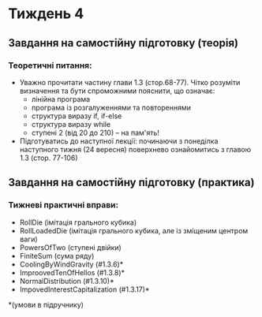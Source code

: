 # Тиждень 4

## Завдання на самостійну підготовку (теорія)
### Теоретичні питання:
- Уважно прочитати частину глави 1.3 (стор.68-77). Чітко розуміти визначення та
   бути спроможними пояснити, що означає:
   - лінійна програма
   - програма із розгалуженнями та повтореннями
   - структура виразу if, if-else
   - структура виразу while
   - ступені 2 (від 20 до 210) – на пам'ять!
- Підготуватись до наступної лекції: починаючи з понеділка наступного тижня (24
   вересня) поверхнево ознайомитись з главою 1.3 (стор. 77-106)

## Завдання на самостійну підготовку (практика)
### Тижневі практичні вправи:
   - RollDie (імітація грального кубика)
   - RollLoadedDie (імітація грального кубика, але із зміщеним центром ваги)
   - PowersOfTwo (ступені двійки)
   - FiniteSum (сума ряду)
   - CoolingByWindGravity (#1.3.6)*
   -  ImproovedTenOfHellos (#1.3.8)*
   - NormalDistribution (#1.3.10)*
   -  ImpovedInterestCapitalization (#1.3.17)*
   
   *(умови в підручнику)